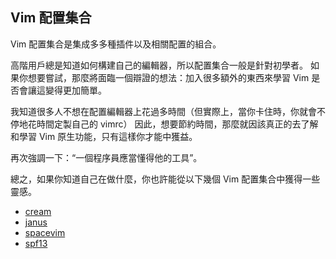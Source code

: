 ## Vim 配置集合

Vim 配置集合是集成多多種插件以及相關配置的組合。

高階用戶總是知道如何構建自己的編輯器，所以配置集合一般是針對初學者。
如果你想要嘗試，那麼將面臨一個辯證的想法：加入很多額外的東西來學習 Vim 是否會讓這變得更加簡單。

我知道很多人不想在配置編輯器上花過多時間（但實際上，當你卡住時，你就會不停地花時間定製自己的 vimrc）
因此，想要節約時間，那麼就因該真正的去了解和學習 Vim 原生功能，只有這樣你才能中獲益。

再次強調一下：“一個程序員應當懂得他的工具”。

總之，如果你知道自己在做什麼，你也許能從以下幾個 Vim 配置集合中獲得一些靈感。

- [cream](http://cream.sourceforge.net)
- [janus](https://github.com/carlhuda/janus.git)
- [spacevim](https://github.com/SpaceVim/SpaceVim)
- [spf13](https://github.com/spf13/spf13-vim)
